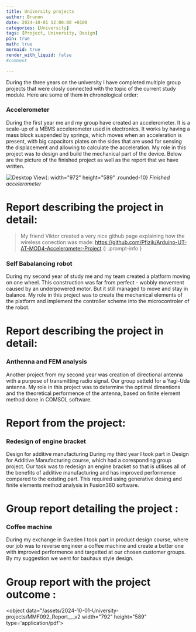 ```yaml
---
title: University projects 
author: Brunon
date: 2024-10-01 12:00:00 +0100
categories: [University]
tags: [Project, University, Design]
pin: true
math: true
mermaid: true
render_with_liquid: false
#comment

---
```


During the three years on the university I have completed multiple group projects that were closly connected with the topic of the current study module. 
Here are some of them in chronological order: 

### Accelerometer 
During the first year me and my group have created an accelerometer. It is a scale-up of a MEMS accelerometer used in electronics. 
It works by having a mass block suspended by springs, which moves when an acceleration is present, with big capacitors plates on the sides that are used for sensing the displacement and allowing to calculate the acceleration. 
My role in this project was to design and build the mechanical part of the device. 
Below are the picture of the finished project as well as the report that we have written. 

![Desktop View](/assets/2022-07-11-Project-Accelerometer/Gyroscope.jpg){: width="972" height="589" .rounded-10}
_Finished accelerometer_

#  Report describing the project in detail:
<object data="/assets/2022-07-11-Project-Accelerometer/Mod4.pdf" width="792" height="589" type='application/pdf'> </object>

>My friend Viktor created a very nice github page explaining how the wireless conection was made: <https://github.com/Pfizik/Arduino-UT-AT-MOD4-Accelerometer-Project>
{: .prompt-info }

### Self Babalancing robot 
During my second year of study me and my team created a platform moving on one wheel. This construction was far from perfect - wobbly movement caused by an underpowered motor. But it still managed to move and stay in balance. 
My role in this project was to create the mechanical elements of the platform and implement the controller scheme into the microcontroler of the robot. 


# Report describing the project in detail:
<object data="/assets/2022-11-27-Project-self-balacing-robot/Mod5.pdf" width="792" height="589" type='application/pdf'> </object>



### Anthenna and FEM analysis
Another project from my second year was creation of directional antenna with a purpose of transmitting radio signal. Our group setteld for a Yagi-Uda antenna. 
My role in this project was to determine the optimal dimentions and the theoretical performence of the antenna, based on finite element method done in COMSOL software. 

# Report from the project:
<object data="/assets/2024-10-01-University-projects/Antenna.pdf" width="792" height="589" type='application/pdf'> </object>


### Redesign of engine bracket
Design for additive manufacturing
During my third year I took part in Design for Additive Manufacturing course, which had a coresponding group project. Our task was to redesign an engine bracket so that is utilises all of the benefits of additive manufacturing and has improved performence compared to the existing part. This required using generative desing and finite elements method analysis in Fusion360 software. 
# Group report detailing the project :
<object data="/assets/2024-10-01-University-projects/DfAM_report_Group_1" width="792" height="589" type='application/pdf'> </object>


### Coffee machine 
During my exchange in Sweden I took part in product design course, where our job was to reverse engineer a coffee machine and create a better one with improved performence and targetted at our chosen customer groups. By my suggestion we went for bauhaus style design. 
# Group report with the project outcome :
<object data="/assets/2024-10-01-University-projects/MMF092_Report___v2 width="792" height="589" type='application/pdf'> </object>